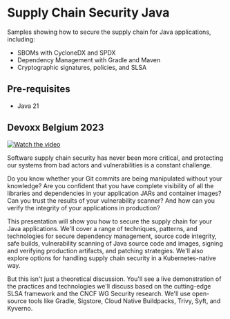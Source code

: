 # Supply Chain Security Java

Samples showing how to secure the supply chain for Java applications, including:

* SBOMs with CycloneDX and SPDX
* Dependency Management with Gradle and Maven
* Cryptographic signatures, policies, and SLSA

## Pre-requisites

* Java 21

## Devoxx Belgium 2023

[![Watch the video](https://img.youtube.com/vi/ftPFxK8JPNM/hqdefault.jpg)](https://www.youtube.com/embed/ftPFxK8JPNM)

Software supply chain security has never been more critical, and protecting our systems from bad actors and vulnerabilities is a constant challenge.

Do you know whether your Git commits are being manipulated without your knowledge? Are you confident that you have complete visibility of all the libraries and dependencies in your application JARs and container images? Can you trust the results of your vulnerability scanner? And how can you verify the integrity of your applications in production?

This presentation will show you how to secure the supply chain for your Java applications. We'll cover a range of techniques, patterns, and technologies for secure dependency management, source code integrity, safe builds, vulnerability scanning of Java source code and images, signing and verifying production artifacts, and patching strategies. We'll also explore options for handling supply chain security in a Kubernetes-native way.

But this isn't just a theoretical discussion. You'll see a live demonstration of the practices and technologies we'll discuss based on the cutting-edge SLSA framework and the CNCF WG Security research. We'll use open-source tools like Gradle, Sigstore, Cloud Native Buildpacks, Trivy, Syft, and Kyverno.
